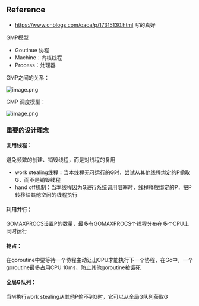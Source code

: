 
## Reference
- https://www.cnblogs.com/oaoa/p/17315130.html  写的真好


GMP模型
- Goutinue 协程
- Machine：内核线程
- Process：处理器


GMP之间的关系：

![image.png](https://happychan.oss-cn-shenzhen.aliyuncs.com/picgo/20250223221851.png)

GMP 调度模型：

![image.png](https://happychan.oss-cn-shenzhen.aliyuncs.com/picgo/20250223221929.png)

### 重要的设计理念

#### 复用线程：

避免频繁的创建、销毁线程，而是对线程的复用

- work stealing线程：当本线程无可运行的G时，尝试从其他线程绑定的P偷取G，而不是销毁线程
- hand off机制：当本线程因为G进行系统调用阻塞时，线程释放绑定的P，把P转移给其他空闲的线程执行

#### 利用并行：

GOMAXPROCS设置P的数量，最多有GOMAXPROCS个线程分布在多个CPU上同时运行

#### 抢占：

在goroutine中要等待一个协程主动让出CPU才能执行下一个协程，在Go中，一个goroutine最多占用CPU 10ms，防止其他goroutine被饿死

#### 全局G队列：

当M执行work stealing从其他P偷不到G时，它可以从全局G队列获取G